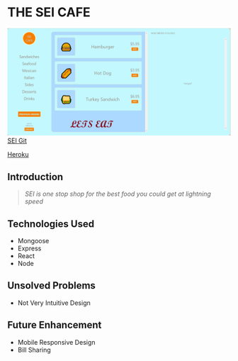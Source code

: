 # THE SEI CAFE
 ![SEI](sei.png)
 [SEI Git](https://github.com/JudeAshitey/seicafe2)


 
 [Heroku](https://jta-seicafe.herokuapp.com/)
## Introduction
>  _SEI is one stop shop for the best food you could get at lightning speed_

## Technologies Used
 * Mongoose
 * Express
 * React
 * Node

## Unsolved Problems
* Not Very Intuitive Design


## Future Enhancement
 * Mobile Responsive Design
 * Bill Sharing

